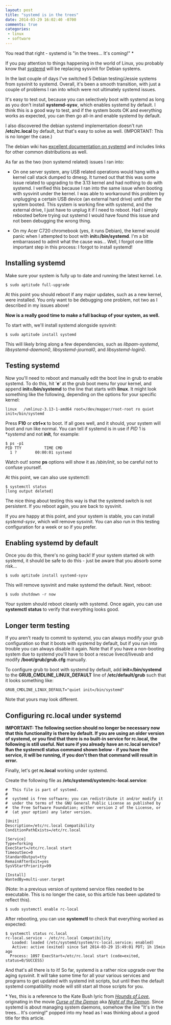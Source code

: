```yaml
---
layout: post
title: "systemd is in the trees"
date: 2014-03-29 16:02:40 -0700
comments: true
categories:
 - linux
 - software
---
```


You read that right - systemd is "in the trees... It's coming!" *

If you pay attention to things happening in the world of Linux, you probably
know that [systemd](http://freedesktop.org/wiki/Software/systemd/) will be
replacing sysvinit for Debian systems.

In the last couple of days I've switched 5 Debian testing/Jessie systems
from sysvinit to systemd. Overall, it's been a smooth transition, with just a
couple of problems I ran into which were not ultimately systemd issues.

It's easy to test out, because you can selectively boot with systemd as long
as you don't install **systemd-sysv**, which enables systemd by default. I
think this is a good way to test, and if the system boots OK and everything
works as expected, you can then go all-in and enable systemd by default.

I also discovered the debian systemd implementation doesn't run **/etc/rc.local**
by default, but that's easy to solve as well. (IMPORTANT: This is no longer the case.)

The debian wiki has
[excellent documentation on systemd](https://wiki.debian.org/systemd) and
includes links for other common distributions as well.

As far as the two (non systemd related) issues I ran into:

- On one server system, any USB related operations would hang with a kernel call
stack dumped to dmesg. It turned out that this was some issue related to
upgrading to the 3.13 kernel and had nothing to do with systemd. I verified this
because I ran into the same issue when booting with sysvinit under the kernel. I
was able to workaround this problem by unplugging a certain USB device (an
external hard drive) until after the system booted. This system is working fine
with systemd, and the external drive, I just have to unplug it if I need to
reboot. Had I simply rebooted before trying out systemd I would have found this
issue and not been debugging the wrong thing.

- On my Acer C720 chromebook (yes, it runs Debian), the kernel would panic
when I attempted to boot with **init=/bin/systemd**. I'm a bit embarrassed to
admit what the cause was... Well, I forgot one little important step in this
process: I forgot to install systemd!

Installing systemd
------------------

Make sure your system is fully up to date and running the latest kernel. I.e.

    $ sudo aptitude full-upgrade

At this point you should reboot if any major updates, such as a new kernel,
were installed. You only want to be debugging one problem, not two as I
described in my issues above!

**Now is a really good time to make a full backup of your system, as well.**

To start with, we'll install systemd alongside sysvinit:

    $ sudo aptitude install systemd

This will likely bring along a few dependencies, such as *libpam-systemd*,
*libsystemd-daemon0*, *libsystemd-journal0*, and *libsystemd-login0*.

Testing systemd
---------------

Now you'll need to reboot and manually edit the boot line in grub to enable
systemd. To do this, hit '**e**' at the grub boot menu for your kernel,
and append **init=/bin/systemd** to the line that starts with **linux**. It
might look something like the following, depending on the options for your
specific kernel:

    linux   /vmlinuz-3.13-1-amd64 root=/dev/mapper/root-root ro quiet init=/bin/systemd

Press **F10** or **ctrl+x** to boot. If all goes well, and it should, your
system will boot and run like normal. You can tell if systemd is in use if
*PID* 1 is **systemd* and not **init**, for example:

    $ ps -p1
    PID TTY          TIME CMD
      1 ?        00:00:01 systemd

Watch out! some **ps** options will show it as */sbin/init*, so be careful
not to confuse yourself.

At this point, we can also use systemctl:

    $ systemctl status
    [long output deleted]

The nice thing about testing this way is that the systemd switch is not
persistent. If you reboot again, you are back to sysvinit.

If you are happy at this point, and your system is stable, you can install
*systemd-sysv*, which will remove sysvinit. You can also run in this testing
configuration for a week or so if you prefer.

Enabling systemd by default
---------------------------

Once you do this, there's no going back! If your system started ok with
systemd, it should be safe to do this - just be aware that you absorb some
risk...

    $ sudo aptitude install systemd-sysv

This will remove sysvinit and make systemd the default. Next, reboot:

    $ sudo shutdown -r now

Your system should reboot cleanly with systemd. Once again, you can use
**systemctl status** to verify that everything looks good.

Longer term testing
-------------------

If you aren't ready to commit to systemd, you can always modify your grub
configuration so that it boots with systemd by default, but if you run into
trouble you can always disable it again. Note that if you have a non-booting
system due to systemd you'll have to boot a rescue livecd/liveusb and modify
**/boot/grub/grub.cfg** manually.

To configure grub to boot with systemd by default, add **init=/bin/systemd**
to the **GRUB_CMDLINE_LINUX_DEFAULT** line of **/etc/default/grub** such that
it looks something like:

    GRUB_CMDLINE_LINUX_DEFAULT="quiet init=/bin/systemd"

Note that yours may look different.

Configuring rc.local under systemd
----------------------------------

**IMPORTANT: The following section should no longer be necessary now that this
functionality is there by default. If you are using an older version of systemd,
or you find that there is no built-in service for rc.local, the following is
still useful. Not sure if you already have an rc.local service? Run the 
systemctl status command shown below - if you have the service, it will be
running, if you don't then that command will result in error.**

Finally, let's get **rc.local** working under systemd.

Create the following file as **/etc/systemd/system/rc-local.service**:

```
#  This file is part of systemd.
#
#  systemd is free software; you can redistribute it and/or modify it
#  under the terms of the GNU General Public License as published by
#  the Free Software Foundation; either version 2 of the License, or
#  (at your option) any later version.

[Unit]
Description=/etc/rc.local Compatibility
ConditionPathExists=/etc/rc.local

[Service]
Type=forking
ExecStart=/etc/rc.local start
TimeoutSec=0
StandardOutput=tty
RemainAfterExit=yes
SysVStartPriority=99

[Install]
WantedBy=multi-user.target
```

(Note: In a previous version of systemd service files needed to be
executable. This is no longer the case, so this article has been
updated to reflect this).

    $ sudo systemctl enable rc-local

After rebooting, you can use **systemctl** to check that everything worked
as expected:

```
$ systemctl status rc.local
rc-local.service - /etc/rc.local Compatibility
   Loaded: loaded (/etc/systemd/system/rc-local.service; enabled)
   Active: active (exited) since Sat 2014-03-29 15:49:01 PDT; 1h 15min ago
  Process: 1097 ExecStart=/etc/rc.local start (code=exited, status=0/SUCCESS)
```

And that's all there is to it! So far, systemd is a rather nice upgrade
over the aging sysvinit. It will take some time for all your various services
and programs to get updated with systemd init scripts, but until then the
default systemd compatibility mode will still start all those scripts for you.

\* Yes, this is a reference to the Kate Bush lyric from
[*Hounds of Love*](https://en.wikipedia.org/wiki/Hounds_of_Love),
originating in the movie
[*Curse of the Demon*](http://www.imdb.com/title/tt0050766/) aka
[*Night of the Demon*](https://en.wikipedia.org/wiki/Night_of_the_demon).
Since systemd is about managing system daemons, somehow the line
"It's in the trees... It's coming!" popped into my head as I was thinking
about a good title for this article.
